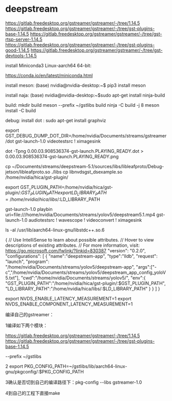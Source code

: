 # deepstream


https://gitlab.freedesktop.org/gstreamer/gstreamer/-/tree/1.14.5
https://gitlab.freedesktop.org/gstreamer/gstreamer/-/tree/gst-plugins-base-1.14.5
https://gitlab.freedesktop.org/gstreamer/gstreamer/-/tree/gst-rtsp-server-1.14.5
https://gitlab.freedesktop.org/gstreamer/gstreamer/-/tree/gst-plugins-good-1.14.5
https://gitlab.freedesktop.org/gstreamer/gstreamer/-/tree/gst-devtools-1.14.5



install Miniconda3 Linux-aarch64 64-bit:

https://conda.io/en/latest/miniconda.html


install meson:
(base) nvidia@nvidia-desktop:~$ pip3 install meson


install naja:
(base) nvidia@nvidia-desktop:~$sudo apt-get install ninja-build


build:
mkdir build
meson --prefix ~/gstlibs build
ninja -C build -j 8
meson install -C build


debug:
install dot : sudo apt-get install graphviz

export GST_DEBUG_DUMP_DOT_DIR=/home/nvidia/Documents/streams/gstreamer/dot
gst-launch-1.0 videotestsrc ! ximagesink


dot -Tpng 0.00.03.908536374-gst-launch.PLAYING_READY.dot  > 0.00.03.908536374-gst-launch.PLAYING_READY.png

cp ~/Documents/streams/deepstream-5.1/sources/libs/libleafproto/Debug-jetson/libleafproto.so ./libs
cp libnvdsgst_dsexample.so /home/nvidia/hica/gst-plugin/

export GST_PLUGIN_PATH=/home/nvidia/hica/gst-plugin/:$GST_PLUGIN_PATH
export LD_LIBRARY_PATH=/home/nvidia/hica/libs/:$LD_LIBRARY_PATH

gst-launch-1.0 playbin uri=file:///home/nvidia/Documents/streams/yolov5/deepstream5.1.mp4
gst-launch-1.0 audiotestsrc ! wavescope ! videoconvert ! ximagesink


ls -al /usr/lib/aarch64-linux-gnu/libstdc++.so.6



{
    // Use IntelliSense to learn about possible attributes.
    // Hover to view descriptions of existing attributes.
    // For more information, visit: https://go.microsoft.com/fwlink/?linkid=830387
    "version": "0.2.0",
    "configurations": [
        {
            "name":"deepstream-app",
            "type":"lldb",
            "request": "launch",
            "program": "/home/nvidia/Documents/streams/yolov5/deepstream-app",
            "args":["-c","/home/nvidia/Documents/streams/yolov5/deepstream_app_config_yoloV5.txt"],
            "cwd":"/home/nvidia/Documents/streams/yolov5/",
            "env":{
               "GST_PLUGIN_PATH":"/home/nvidia/hica/gst-plugin/:$GST_PLUGIN_PATH",
                "LD_LIBRARY_PATH":"/home/nvidia/hica/libs/:$LD_LIBRARY_PATH"
            }
        }
    ]
}





export NVDS_ENABLE_LATENCY_MEASUREMENT=1
export NVDS_ENABLE_COMPONENT_LATENCY_MEASUREMENT=1


 编译自己的gstreamer：
 
 1编译如下两个模块：
 
https://gitlab.freedesktop.org/gstreamer/gstreamer/-/tree/1.14.5
https://gitlab.freedesktop.org/gstreamer/gstreamer/-/tree/gst-plugins-base-1.14.5

 --prefix ~/gstlibs
 
2 export PKG_CONFIG_PATH=~/gstlibs/lib/aarch64-linux-gnu/pkgconfig/:$PKG_CONFIG_PATH

3确认是否切到自己的编译路径下：pkg-config --libs gstreamer-1.0

4到自己的工程下直接make



